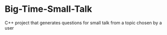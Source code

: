 # Big-Time-Small-Talk
C++ project that generates questions for small talk from a topic chosen by a user
